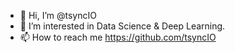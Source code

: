 - 👋 Hi, I’m @tsyncIO
- 👀 I’m interested in Data Science & Deep Learning.
- 📫 How to reach me https://github.com/tsyncIO

<!---
tsyncIO/tsyncIO is a ✨ special ✨ repository because its `README.md` (this file) appears on your GitHub profile.
You can click the Preview link to take a look at your changes.
--->
